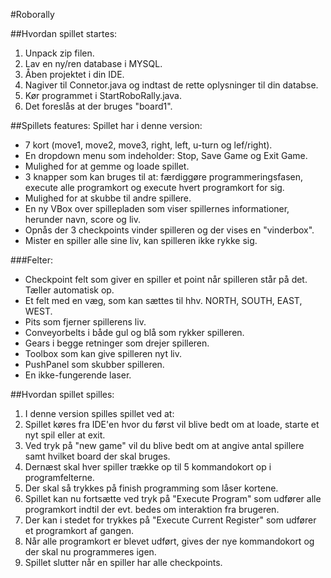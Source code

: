 #Roborally

##Hvordan spillet startes:
1. Unpack zip filen.
2. Lav en ny/ren database i MYSQL.
3. Åben projektet i din IDE.
4. Nagiver til Connetor.java og indtast de rette oplysninger til din databse.
5. Kør programmet i StartRoboRally.java.
6. Det foreslås at der bruges "board1".


##Spillets features:
Spillet har i denne version:
* 7 kort (move1, move2, move3, right, left, u-turn og lef/right).
* En dropdown menu som indeholder: Stop, Save Game og Exit Game.
* Mulighed for at gemme og loade spillet.
* 3 knapper som kan bruges til at: færdiggøre programmeringsfasen, execute alle programkort og execute hvert programkort for sig.
* Mulighed for at skubbe til andre spillere.
* En ny VBox over spillepladen som viser spillernes informationer, herunder navn, score og liv.
* Opnås der 3 checkpoints vinder spilleren og der vises en "vinderbox".
* Mister en spiller alle sine liv, kan spilleren ikke rykke sig.

###Felter:
* Checkpoint felt som giver en spiller et point når spilleren står på det. Tæller automatisk op.
* Et felt med en væg, som kan sættes til hhv. NORTH, SOUTH, EAST, WEST.
* Pits som fjerner spillerens liv.
* Conveyorbelts i både gul og blå som rykker spilleren.
* Gears i begge retninger som drejer spilleren.
* Toolbox som kan give spilleren nyt liv.
* PushPanel som skubber spilleren.
* En ikke-fungerende laser.


##Hvordan spillet spilles:
1. I denne version spilles spillet ved at:
2. Spillet køres fra IDE'en hvor du først vil blive bedt om at loade, starte et nyt spil eller at exit.
3. Ved tryk på "new game" vil du blive bedt om at angive antal spillere samt hvilket board der skal bruges.
4. Dernæst skal hver spiller trække op til 5 kommandokort op i programfelterne.
5. Der skal så trykkes på finish programming som låser kortene.
6. Spillet kan nu fortsætte ved tryk på "Execute Program" som udfører alle programkort indtil der evt. bedes om interaktion fra brugeren.
7. Der kan i stedet for trykkes på "Execute Current Register" som udfører et programkort af gangen.
8. Når alle programkort er blevet udført, gives der nye kommandokort og der skal nu programmeres igen.
9. Spillet slutter når en spiller har alle checkpoints.



